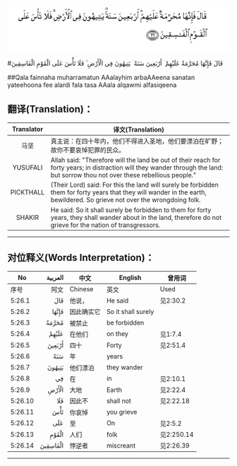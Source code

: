 ![005:026](images/005_026.gif)

#قَالَ فَإِنَّهَا مُحَرَّمَةٌ عَلَيْهِمْ ۛ أَرْبَعِينَ سَنَةً ۛ يَتِيهُونَ فِي الْأَرْضِ ۚ فَلَا تَأْسَ عَلَى الْقَوْمِ الْفَاسِقِينَ 

##Qala fainnaha muharramatun AAalayhim arbaAAeena sanatan yateehoona fee alardi fala tasa AAala alqawmi alfasiqeena 

## 翻译(Translation)：

| Translator | 译文(Translation)                                            |
| :--------: | ------------------------------------------------------------ |
|    马坚    | 真主说：在四十年内，他们不得进入圣地，他们要漂泊在旷野；故你不要哀悼犯罪的民众。 |
|  YUSUFALI  | Allah said: "Therefore will the land be out of their reach for forty years; in distraction will they wander through the land: but sorrow thou not over these rebellious people." |
| PICKTHALL  | (Their Lord) said: For this the land will surely be forbidden them for forty years that they will wander in the earth, bewildered. So grieve not over the wrongdoing folk. |
|   SHAKIR   | He said: So it shall surely be forbidden to them for forty years, they shall wander about in the land, therefore do not grieve for the nation of transgressors. |

---

## 对位释义(Words Interpretation)：

| No   | العربية | 中文    | English | 曾用词 |
| ---- | ------: | ------- | ------- | ------ |
| 序号 |    阿文 | Chinese | 英文    | Used   |
| 5:26.1  | قَالَ      | 他说，     | He said            | 见2:30.2   |
| 5:26.2  | فَإِنَّهَا    | 因此确实它 | So it shall surely |            |
| 5:26.3  | مُحَرَّمَةٌ    | 被禁止     | be forbidden       |            |
| 5:26.4  | عَلَيْهِمْ    | 在他们     | on they            | 见1:7.4    |
| 5:26.5  | أَرْبَعِينَ   | 四十       | Forty              | 见2:51.4   |
| 5:26.6  | سَنَةً      | 年         | years              |            |
| 5:26.7  | يَتِيهُونَ   | 他们漂泊   | they wander        |            |
| 5:26.8  | فِي       | 在         | in                 | 见2:10.1   |
| 5:26.9  | الْأَرْضِ    | 大地       | Earth              | 见2:22.4   |
| 5:26.10 | فَلَا      | 因此不     | shall not          | 见2:22.18  |
| 5:26.11 | تَأْسَ      | 你哀悼     | you grieve         |            |
| 5:26.12 | عَلَى      | 至         | On                 | 见2:5.2    |
| 5:26.13 | الْقَوْمِ    | 人们       | folk               | 见2:250.14 |
| 5:26.14 | الْفَاسِقِينَ | 悖逆者     | miscreant          | 见2:26.39  |

---
